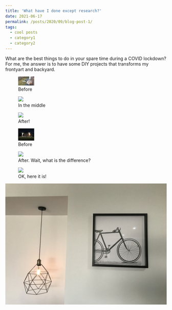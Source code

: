 ```yaml
---
title: 'What have I done except research?'
date: 2021-06-17
permalink: /posts/2020/09/blog-post-1/
tags:
  - cool posts
  - category1
  - category2
---
```


What are the best things to do in your spare time during a COVID lockdown? For me, the answer is to have some DIY projects that transforms my frontyart and backyard.

<p float="left">
  <figure>
    <img src="/images/life/P2.jpg" width="50" />
    <figcaption>Before</figcaption>
  </figure>
  <figure>
    <img src="/images/life/P2A.jpg" width="50" />
    <figcaption>In the middle</figcaption>
  </figure>
  <figure>
    <img src="/images/life/P2B.jpg" width="50" />
    <figcaption>After!</figcaption>
  </figure>
</p>

<p float="left">
  <figure>
    <img src="/images/life/P1.jpg" width="50" />
    <figcaption>Before</figcaption>
  </figure>
  <figure>
    <img src="/images/life/P1A.jpg" width="50" />
    <figcaption>After. Wait, what is the difference?</figcaption>
  </figure>
  <figure>
    <img src="/images/life/P1B.jpg" width="50" />
    <figcaption>OK, here it is!</figcaption>
  </figure>
</p>

![Maybe easier?](/images/life/P0.jpg)